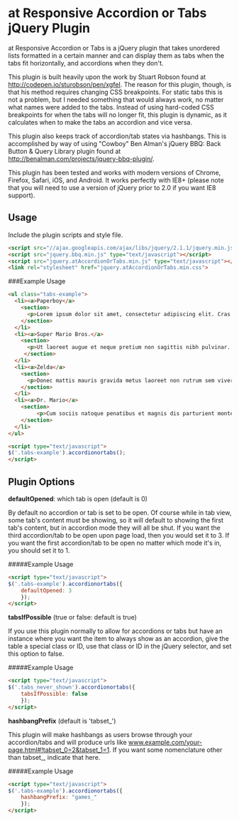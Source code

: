 # at Responsive Accordion or Tabs jQuery Plugin

at Responsive Accordion or Tabs is a jQuery plugin that takes unordered lists formatted in a certain manner and can display them as tabs when the tabs fit horizontally, and accordions when they don't.

This plugin is built heavily upon the work by Stuart Robson found at http://codepen.io/sturobson/pen/xgfeI. The reason for this plugin, though, is that his method requires changing CSS breakpoints. For static tabs this is not a problem, but I needed something that would always work, no matter what names were added to the tabs. Instead of using hard-coded CSS breakpoints for when the tabs will no longer fit, this plugin is dynamic, as it calculates when to make the tabs an accordion and vice versa.

This plugin also keeps track of accordion/tab states via hashbangs. This is accomplished by way of using "Cowboy" Ben Alman's jQuery BBQ: Back Button & Query Library plugin found at http://benalman.com/projects/jquery-bbq-plugin/.

This plugin has been tested and works with modern versions of Chrome, Firefox, Safari, iOS, and Android. It works perfectly with IE8+ (please note that you will need to use a version of jQuery prior to 2.0 if you want IE8 support).

## Usage

Include the plugin scripts and style file.

```html
<script src="//ajax.googleapis.com/ajax/libs/jquery/2.1.1/jquery.min.js"></script>
<script src="jquery.bbq.min.js" type="text/javascript"></script>
<script src="jquery.atAccordionOrTabs.min.js" type="text/javascript"></script>
<link rel="stylesheet" href="jquery.atAccordionOrTabs.min.css">
```

###Example Usage

```html
<ul class="tabs-example">
  <li><a>Paperboy</a>
	<section>
	  <p>Lorem ipsum dolor sit amet, consectetur adipiscing elit. Cras tincidunt pellentesque lorem, id suscipit dolor rutrum id. Morbi facilisis porta volutpat. Fusce adipiscing, mauris quis congue tincidunt, sapien purus suscipit odio, quis dictum odio tortor in sem. Ut sit amet libero nec orci mattis fringilla. Praesent eu ipsum in sapien tincidunt molestie sed ut magna. Nam accumsan dui at orci rhoncus pharetra tincidunt elit ullamcorper. Sed ac mauris ipsum. Nullam imperdiet sapien id purus pretium id aliquam mi ullamcorper.</p>
	</section>
  </li>
  <li><a>Super Mario Bros.</a>
	<section>
	  <p>Ut laoreet augue et neque pretium non sagittis nibh pulvinar. Etiam ornare tincidunt orci quis ultrices. Pellentesque ac sapien ac purus gravida ullamcorper. Duis rhoncus sodales lacus, vitae adipiscing tellus pharetra sed. Praesent bibendum lacus quis metus condimentum ac accumsan orci vulputate. Aenean fringilla massa vitae metus facilisis congue. Morbi placerat eros ac sapien semper pulvinar. Vestibulum facilisis, ligula a molestie venenatis, metus justo ullamcorper ipsum, congue aliquet dolor tortor eu neque. Sed imperdiet, nibh ut vestibulum tempor, nibh dui volutpat lacus, vel gravida magna justo sit amet quam. Quisque tincidunt ligula at nisl imperdiet sagittis. Morbi rutrum tempor arcu, non ultrices sem semper a. Aliquam quis sem mi.</p>
	 </section>
  </li>
  <li><a>Zelda</a>
	<section>
	  <p>Donec mattis mauris gravida metus laoreet non rutrum sem viverra. Aenean nibh libero, viverra vel vestibulum in, porttitor ut sapien. Phasellus tempor lorem id justo ornare tincidunt. Nulla faucibus, purus eu placerat fermentum, velit mi iaculis nunc, bibendum tincidunt ipsum justo eu mauris. Nulla facilisi. Vestibulum vel lectus ac purus tempus suscipit nec sit amet eros. Nullam fringilla, enim eu lobortis dapibus, quam magna tincidunt nibh, sit amet imperdiet dolor justo congue turpis.</p>    
	</section>
  </li>
  <li><a>Dr. Mario</a>
	<section>
		 <p>Cum sociis natoque penatibus et magnis dis parturient montes, nascetur ridiculus mus. Phasellus dui urna, mollis vel suscipit in, pharetra at ligula. Pellentesque a est vel est fermentum pellentesque sed sit amet dolor. Nunc in dapibus nibh. Aliquam erat volutpat. Phasellus vel dui sed nibh iaculis convallis id sit amet urna. Proin nec tellus quis justo consequat accumsan. Vivamus turpis enim, auctor eget placerat eget, aliquam ut sapien.</p>
	</section>
  </li>
</ul>

<script type="text/javascript">
$('.tabs-example').accordionortabs();
</script>
```

## Plugin Options

**defaultOpened**: which tab is open (default is 0)

By default no accordion or tab is set to be open. Of course while in tab view, some tab's content must be showing, so it will default to showing the first tab's content, but in accordion mode they will all be shut. If you want the third accordion/tab to be open upon page load, then you would set it to 3. If you want the first accordion/tab to be open no matter which mode it's in, you should set it to 1.


#####Example Usage

```html
<script type="text/javascript">
$('.tabs-example').accordionortabs({
	defaultOpened: 3
	});
</script>
```


**tabsIfPossible** (true or false: default is true)

If you use this plugin normally to allow for accordions or tabs but have an instance where you want the item to always show as an accordion, give the table a special class or ID, use that class or ID in the jQuery selector, and set this option to false.


#####Example Usage

```html					
<script type="text/javascript">
$('.tabs_never_shown').accordionortabs({
	tabsIfPossible: false
	});
</script>
```


**hashbangPrefix** (default is 'tabset_')

This plugin will make hashbangs as users browse through your accordion/tabs and will produce urls like www.example.com/your-page.html#!tabset_0=2&tabset_1=1. If you want some nomenclature other than tabset_, indicate that here.


#####Example Usage

```html					
<script type="text/javascript">
$('.tabs-example').accordionortabs({
	hashbangPrefix: "games_"
	});
</script>
```